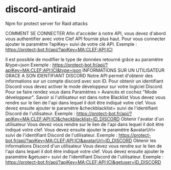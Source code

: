 # discord-antiraid
Npm for protect server for Raid attacks


COMMENT SE CONNECTER
Afin d'accéder à notre API, vous devez d'abord vous authentifier avec votre Clef API fournie plus haut.
Pour vous connecter ajouter le paramètre ?apiKey= suivi de votre clé API.
Exemple : https://protect-bot.fr/api/?apiKey=MA:CLEF:API:ICI

Il est possible de modifier le type de données retourné grâce au paramètre &type=json
Exemple : https://protect-bot.fr/api/?apiKey=MA:CLEF:API:ICI&type=json
INFORMATIONS SUR UN UTILISATEUR GRACE A SON IDENTIFIANT DISCORD
Notre API permet d'obtenir des informations sur un compte discord avec son ID. Pour obtenir un identifiant Discord vous devez activer le mode développeur sur votre logiciel Discord. Pour se faire rendez vous dans Paramètres > Avancés et cochez "Mode développeur".
Savoir si l'utilisateur est dans notre Blacklist
Vous devez vous rendre sur le lien de l'api dans lequel il doit être indiqué votre clef. Vous devez ensuite ajouter le paramètre &checkblacklist= suivi de l'identifiant Discord de l'utilisateur.
Exemple : https://protect-bot.fr/api/?apiKey=MA:CLEF:API:ICI&checkblacklist=ID_DISCORD
Obtenir l'avatar d'un utilisateur
Vous devez vous rendre sur le lien de l'api dans lequel il doit être indiqué votre clef. Vous devez ensuite ajouter le paramètre &avatarUrl= suivi de l'identifiant Discord de l'utilisateur.
Exemple : https://protect-bot.fr/api/?apiKey=MA:CLEF:API:ICI&avatarUrl=ID_DISCORD
Obtenir les informations Discord d'un utilisateur
Vous devez vous rendre sur le lien de l'api dans lequel il doit être indiqué votre clef. Vous devez ensuite ajouter le paramètre &getuser= suivi de l'identifiant Discord de l'utilisateur.
Exemple : https://protect-bot.fr/api/?apiKey=MA:CLEF:API:ICI&getuser=ID_DISCORD